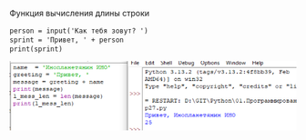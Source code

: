 Функция вычисления длины строки
```
person = input('Как тебя зовут? ')
sprint = 'Привет, ' + person
print(sprint)
```

![](../../01.Программирование_на_Pyth_для_детей/_Pictures/Pasted_image_20250304194215.png)